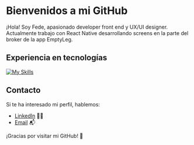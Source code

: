 
# Bienvenidos a mi GitHub

¡Hola! Soy Fede, apasionado developer front end y UX/UI designer. Actualmente trabajo con React Native desarrollando screens en la parte del broker de la app EmptyLeg. 

## Experiencia en tecnologías

[![My Skills](https://skillicons.dev/icons?i=ts,html,css,react,redux,figma,git,nodejs,express,sequelize,postgres,gitlab)](https://skillicons.dev)

## Contacto

Si te ha interesado mi perfil, hablemos:

- [LinkedIn](https://www.linkedin.com/in/federico-risetti-507567196/) 👨‍💻
- [Email](mailto:risettifederico.dev@gmail.com) 📬


¡Gracias por visitar mi GitHub! 👋
